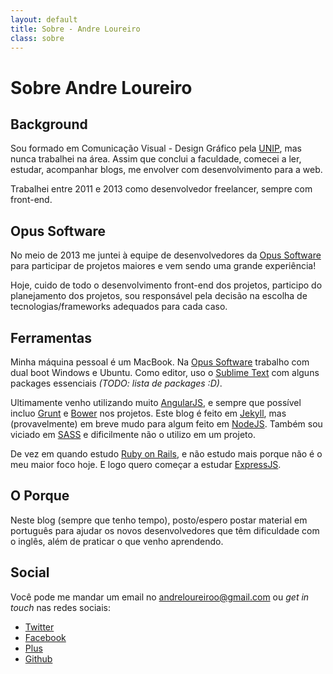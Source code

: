 ```yaml
---
layout: default
title: Sobre - Andre Loureiro
class: sobre
---
```


# Sobre Andre Loureiro

## Background

Sou formado em Comunicação Visual - Design Gráfico pela [UNIP](http://unip.br), mas nunca trabalhei na área. Assim que conclui a faculdade, comecei a ler, estudar, acompanhar blogs, me envolver com desenvolvimento para a web.

Trabalhei entre 2011 e 2013 como desenvolvedor freelancer, sempre com front-end.

## Opus Software

No meio de 2013 me juntei à equipe de desenvolvedores da [Opus Software](http://opus-software.com.br) para participar de projetos maiores e vem sendo uma grande experiência!

Hoje, cuido de todo o desenvolvimento front-end dos projetos, participo do planejamento dos projetos, sou responsável pela decisão na escolha de tecnologias/frameworks adequados para cada caso.

## Ferramentas

Minha máquina pessoal é um MacBook. Na [Opus Software](http://opus-software.com.br) trabalho com dual boot Windows e Ubuntu. Como editor, uso o [Sublime Text](http://www.sublimetext.com/) com alguns packages essenciais _(TODO: lista de packages :D)_.

Ultimamente venho utilizando muito [AngularJS](http://angularjs.org/), e sempre que possível incluo [Grunt](http://gruntjs.com) e [Bower](http://bower.io) nos projetos. Este blog é feito em [Jekyll](http://jekyllrb.com), mas (provavelmente) em breve mudo para algum feito em [NodeJS](http://nodejs.org). Também sou viciado em [SASS](http://sass-lang.com) e dificilmente não o utilizo em um projeto.

De vez em quando estudo [Ruby on Rails](http://rubyonrails.org), e não estudo mais porque não é o meu maior foco hoje. E logo quero começar a estudar [ExpressJS](http://expressjs.com).

## O Porque

Neste blog (sempre que tenho tempo), posto/espero postar material em português para ajudar os novos desenvolvedores que têm dificuldade com o inglês, além de praticar o que venho aprendendo.

## Social

Você pode me mandar um email no [andreloureiroo@gmail.com](mailto:andreloureiroo@gmail.com) ou _get in touch_ nas redes sociais:

- [Twitter](http://twitter.com/anlo_)
- [Facebook](http://facebook.com/andreloureiroo)
- [Plus](http://plus.google.com/+andreloureiroo)
- [Github](http://github.com/andreloureiro)

<br>